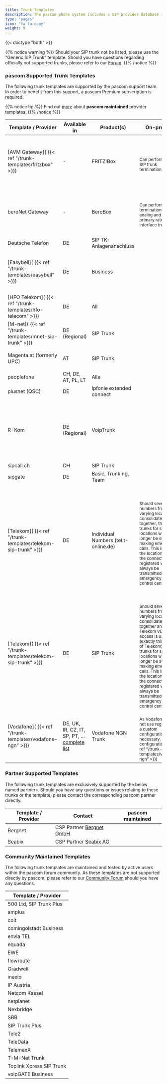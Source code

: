 ```yaml
---
title: Trunk Templates
description: The pascom phone system includes a SIP provider database including a number of templates for creating SIP, analog and ISDN trunks. These templates are designed to support admins with the trunk setup and automatically add the appropriate call rules.
type: "pages"
icon: "fa fa-copy"
weight: 9
---
```


{{< doctype "both" >}}
 
{{% notice warning %}}
Should your SIP trunk not be listed, please use the "Generic SIP Trunk" template. Should you have questions regarding officially not supported trunks, please refer to our [Forum](https://www.pascom.net/forum).
{{% /notice %}}

### pascom Supported Trunk Templates

The following trunk templates are supported by the pascom support team. In order to benefit from this support, a pascom Premium subscription is required.

{{% notice tip %}}
Find out [more]({{<ref"trunks/templates#pascom-managed-trunk-templates">}}) about **pascom maintained** provider templates.
{{% /notice %}}

|Template / Provider|Available in|Product(s)|On-premise|Cloud|pascom maintained|
|---|---|---|---|---|---|
|[AVM Gateway]( {{< ref "/trunk-templates/fritzbox" >}})| - |FRITZ!Box|<i class='fas fa-check'></i> <br/><sub>Can perform local SIP trunk termination.</sub>|<i class='fas fa-check'></i> <br/><sub>Can perform local SIP trunk termination. A direct connection to the box e.g. via VPN is required.</sub>|
|beroNet Gateway| - |BeroBox|<i class='fas fa-check'></i> <br/><sub>Can perform the termination of all analog and ISDN primary rate interface trunks.</sub>|<i class='fas fa-check'></i> <br/><sub>Can perform the termination of all analog and ISDN / Primary Rate Interface (PRI) trunks.</sub>|
|Deutsche Telefon|DE|SIP TK-Anlagenanschluss|<i class='fas fa-check'></i>|<i class='fas fa-check'></i>|
|[Easybell]( {{< ref "/trunk-templates/easybell" >}})|DE|Business|<i class='fas fa-check'></i>|<i class='fas fa-check'></i> <br/><sub>Due to provider-side blacklisting, short interruptions may occur.</sub>|<i class='fas fa-check'></i>|
|[HFO Telekom]( {{< ref "/trunk-templates/hfo-telecom" >}})|DE|All|<i class='fas fa-check'></i>|<i class='fas fa-check'></i>|<i class='fas fa-check'></i>|
|[M-net]( {{< ref "/trunk-templates/mnet-sip-trunk" >}})|DE (Regional)|SIP Trunk|<i class='fas fa-check'></i>|<i class='fas fa-check'></i>|<i class='fas fa-check'></i>|
|Magenta.at (formerly UPC)|AT|SIP Trunk|<i class='fas fa-check'></i>|<i class='fas fa-times'></i><br/><sub> Is currently not supported.</sub>|
|peoplefone|CH, DE, AT, PL, LT|Alle|<i class='fas fa-check'></i>|<i class='fas fa-check'></i>|<i class='fas fa-check'></i>|
|plusnet (QSC)|DE|Ipfonie extended connect|<i class='fas fa-check'></i>|<i class='fas fa-check'></i>|
|R-Kom|DE (Regional)|VoipTrunk|<i class='fas fa-check'></i>|<i class='fas fa-check'></i> <br/><sub>When migrating a local trunk to the pascom cloud, it is first necessary to coordinate with the R-Kom sales team.</sub>|<i class='fas fa-check'></i>|
|sipcall.ch|CH|SIP Trunk|<i class='fas fa-check'></i>|<i class='fas fa-check'></i>|<i class='fas fa-check'></i>|
|sipgate|DE|Basic, Trunking, Team|<i class='fas fa-check'></i>|<i class='fas fa-check'></i>|<i class='fas fa-check'></i>|
|[Telekom]( {{< ref "/trunk-templates/telekom-sip-trunk" >}})|DE|Individual Numbers (tel.t-online.de)|<i class='fas fa-check'></i> <br/><sub>Should several numbers from varying locations are consolidated together, then the trunks for satellite locations will no longer be suitable for making emergency calls. This is because the location to which the connection is registered will always be transmitted to the emergency services control centre. </sub> |<i class='fas fa-check'></i><br/><sub>This trunk is not suitable for emergency calls when deployed in a cloud environment, as the physical location where the connection is registered will be transmitted to the emergency services control centre.|<i class='fas fa-check'></i>|
|[Telekom]( {{< ref "/trunk-templates/telekom-sip-trunk" >}})|DE|SIP Trunk|<i class='fas fa-check'></i><br/><sub>Should several numbers from varying locations are consolidated together and a Telekom VDSL/FTTH access is used (exactly this product of Telekom), then the trunks for satellite locations will no longer be suitable for making emergency calls. This is because the location to which the connection is registered will always be transmitted to the emergency services control centre. </sub> |<i class='fas fa-check'></i>|<i class='fas fa-check'></i>|
|[Vodafone]( {{< ref "/trunk-templates/vodafone-ngn" >}})|DE, UK, IR, CZ, IT, SP, PT, ... [complete list](https://www.vodafone.com/content/index/about/where.html)|Vodafone NGN Trunk|<i class='fas fa-check'></i> <br/><sub>As Vodafone does not use registrations, a custom configuration is necessary. [To the configuration]( {{< ref "/trunk-templates/vodafone-ngn" >}})</sub>|<i class='fas fa-times'></i> <br/><sub> Is currently not supported.</sub>|

### Partner Supported Templates

The following trunk templates are exclusively supported by the below named partners.
Should you have any questions or issues relating to these trunks or the template, please contact the corresponding pascom partner directly. 

|Template / Provider|Contact|pascom maintained|
|---|---|---|
|Bergnet|CSP Partner [Bergnet GmbH](https://www.berg.net/)|
|Seabix|CSP Partner [Seabix AG](https://www.seabix.com/home)|<i class='fas fa-check'></i>|


### Community Maintained Templates

The following trunk templates are maintained and tested by active users within the pascom forum community. 
As these templates are not supported directly by pascom, please refer to our [Community Forum](https://www.pascom.net/forum) should you have any questions.

|Template / Provider|
|---|
|500 Ltd, SIP Trunk Plus|
|amplus|
|colt|
|comingolstadt Business|
|envia TEL|
|equada|
|EWE|
|flowroute|
|Gradwell|
|inexio|
|IP Austria|
|Netcom Kassel|
|netplanet|
|Nexbridge|
|SBB|
|SIP Trunk Plus|
|Tele2|
|TeleData|
|TelemaxX|
|T-M-Net Trunk|
|Toplink Xpress SIP Trunk|
|voipGATE Business|